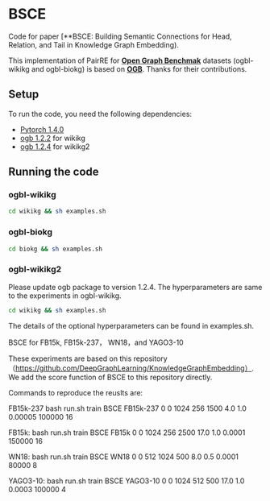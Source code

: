 # BSCE 

Code for paper [**BSCE: Building Semantic Connections for Head, Relation, and Tail in Knowledge Graph Embedding).

This implementation of PairRE for [**Open Graph Benchmak**](https://arxiv.org/abs/2005.00687) datasets (ogbl-wikikg and ogbl-biokg) is based on [**OGB**](https://github.com/snap-stanford/ogb). Thanks for their contributions.


## Setup

To run the code, you need the following dependencies:

- [Pytorch 1.4.0](https://pytorch.org/)
- [ogb 1.2.2](https://github.com/snap-stanford/ogb) for wikikg
- [ogb 1.2.4](https://github.com/snap-stanford/ogb) for wikikg2



## Running the code 

### ogbl-wikikg

```bash
cd wikikg && sh examples.sh

```
### ogbl-biokg
```bash
cd biokg && sh examples.sh
```

### ogbl-wikikg2
Please update ogb package to version 1.2.4. 
The hyperparameters are same to the experiments in ogbl-wikikg.

```bash
cd wikikg && sh examples.sh
```

The details of the optional hyperparameters can be found in examples.sh.

BSCE for FB15k, FB15k-237， WN18，and YAGO3-10

These experiments are based on this repository（https://github.com/DeepGraphLearning/KnowledgeGraphEmbedding）. We add the score function of BSCE to this repository directly.

Commands to reproduce the reuslts are:

FB15k-237
bash run.sh train BSCE FB15k-237 0 0 1024 256 1500 4.0 1.0 0.00005 100000 16 

FB15k:
bash run.sh train BSCE FB15k 0 0 1024 256 2500 17.0 1.0 0.0001 150000 16 

WN18:
bash run.sh train BSCE WN18 0 0 512 1024 500 8.0 0.5 0.0001 80000 8 

YAGO3-10:
bash run.sh train BSCE YAGO3-10 0 0 1024 512 500 17.0 1.0 0.0003 100000 4


